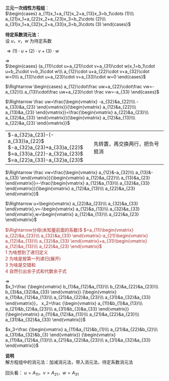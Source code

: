**三元一次线性方程组**：  
 $\begin{cases}  
a_{11}x_1+a_{12}x_2+a_{13}x_3=b_1\cdots (1)\\\  
a_{21}x_1+a_{22}x_2+a_{23}x_3=b_2\cdots (2)\\\  
a_{31}x_1+a_{32}x_2+a_{33}x_3=b_3\cdots (3)  
\end{cases}$  
  
**待定系数消元法：**  
设 $u，v，w$ 为待定系数  
  
 $\Rightarrow (1)\cdot u+(2)\cdot v+(3)\cdot w$  
  
 $\Rightarrow$  
 $\begin{cases}  
(a_{11}\cdot u+a_{21}\cdot v+a_{31}\cdot w)x_1=b_1\cdot u+b_2\cdot v+b_3\cdot w\\\  
a_{12}\cdot u+a_{22}\cdot v+a_{32}\cdot w=0\\\  
a_{13}\cdot u+a_{23}\cdot v+a_{33}\cdot w=0  
\end{cases}$  
  
 $\Rightarrow  
\begin{cases}  
a_{12}\cdot\frac uw+a_{22}\cdot\frac vw=-a_{32}\\\  
a_{13}\cdot\frac uw+a_{23}\cdot \frac vw=-a_{33}  
\end{cases}$  
  
 $\Rightarrow \frac uw=\frac{\begin{vmatrix}  
-a_{32}&a_{22}\\\  
-a_{33}&a_{23}  
\end{vmatrix}}{\begin{vmatrix}  
a_{12}&a_{22}\\\  
a_{13}&a_{23}  
\end{vmatrix}}=\frac{\begin{vmatrix}  
a_{22}&a_{23}\\\  
a_{32}&a_{33}  
\end{vmatrix}}{\begin{vmatrix}  
a_{12}&a_{13}\\\  
a_{22}&a_{23}  
\end{vmatrix}}$  
<table>  
<tr>  
<td>  
<div> $-a_{32}a_{23}-(-a_{33})a_{22}$ </div>  
<div> $-a_{32}a_{23}+a_{33}a_{22}$ </div>  
<div> $=a_{33}a_{22}-a_{32}a_{23}$ </div>  
<div> $=a_{22}a_{33}-a_{32}a_{23}$ </div>  
</td>  
<td>先转置，再交换两行，把负号抵消</td>  
</tr>  
</table>  
  
 $\Rightarrow \frac vw=\frac{\begin{vmatrix}  
a_{12}&-a_{32}\\\  
a_{13}&-a_{33}  
\end{vmatrix}}{\begin{vmatrix}  
a_{12}&a_{22}\\\  
a_{13}&a_{23}  
\end{vmatrix}}=-\frac{\begin{vmatrix}  
a_{12}&a_{13}\\\  
a_{32}&a_{33}  
\end{vmatrix}}{\begin{vmatrix}  
a_{12}&a_{13}\\\  
a_{22}&a_{23}  
\end{vmatrix}}$  
  
 $\Rightarrow u=\begin{vmatrix}  
a_{22}&a_{23}\\\  
a_{32}&a_{33}  
\end{vmatrix},v=-\begin{vmatrix}  
a_{12}&a_{13}\\\  
a_{32}&a_{33}  
\end{vmatrix},w=\begin{vmatrix}  
a_{12}&a_{13}\\\  
a_{22}&a_{23}  
\end{vmatrix}$  
  
<font color=brown>  
 $\Rightarrow分母(未知量前面的系数)$  
 $=a_{11}\begin{vmatrix}  
a_{22}&a_{23}\\\  
a_{32}&a_{33}  
\end{vmatrix}-a_{21}\begin{vmatrix}  
a_{12}&a_{13}\\\  
a_{32}&a_{33}  
\end{vmatrix}+a_{31}\begin{vmatrix}  
a_{12}&a_{13}\\\  
a_{22}&a_{23}  
\end{vmatrix}$  
<div>1 为啥想到了递归定义</div>  
<div>2 为啥是按第一列递归(展开)</div>  
<div>3 为啥是交错和</div>  
<div>4 自然引出余子式和代数余子式</div>  
</font>  
  
 $\Rightarrow$  
 $x_1=\frac  
{\begin{vmatrix}  
b_{1}&a_{12}&a_{13}\\\  
b_{2}&a_{22}&a_{23}\\\  
b_{3}&a_{32}&a_{33}  
\end{vmatrix}}  
{\begin{vmatrix}  
a_{11}&a_{12}&a_{13}\\\  
a_{21}&a_{22}&a_{23}\\\  
a_{31}&a_{32}&a_{33}  
\end{vmatrix}}，  
x_2=\frac  
{\begin{vmatrix}  
a_{11}&b_{1}&a_{13}\\\  
a_{21}&b_{2}&a_{23}\\\  
a_{31}&b_{3}&a_{33}  
\end{vmatrix}}  
{\begin{vmatrix}  
a_{11}&a_{12}&a_{13}\\\  
a_{21}&a_{22}&a_{23}\\\  
a_{31}&a_{32}&a_{33}  
\end{vmatrix}}$  
  
 $x_3=\frac  
{\begin{vmatrix}  
a_{11}&a_{12}&b_{1}\\\  
a_{21}&a_{22}&b_{2}\\\  
a_{31}&a_{32}&b_{3}  
\end{vmatrix}}  
{\begin{vmatrix}  
a_{11}&a_{12}&a_{13}\\\  
a_{21}&a_{22}&a_{23}\\\  
a_{31}&a_{32}&a_{33}  
\end{vmatrix}}$  
  
**说明**  
解方程组中的消元法：加减消元法，带入消元法，待定系数消元法  
  
回头看： $u=A_{11}，v=A_{21}，w=A_{31}$  
